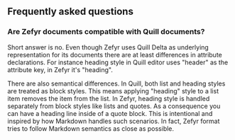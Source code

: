 ## Frequently asked questions

### Are Zefyr documents compatible with Quill documents?

Short answer is no. Even though Zefyr uses Quill Delta as underlying
representation for its documents there are at least differences in
attribute declarations. For instance heading style in Quill
editor uses "header" as the attribute key, in Zefyr it's "heading".

There are also semantical differences. In Quill, both list and heading
styles are treated as block styles. This means applying "heading"
style to a list item removes the item from the list. In Zefyr, heading
style is handled separately from block styles like lists and quotes.
As a consequence you can have a heading line inside of a quote block.
This is intentional and inspired by how Markdown handles such scenarios.
In fact, Zefyr format tries to follow Markdown semantics as close as
possible.
